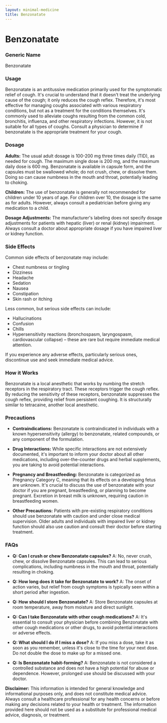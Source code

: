 ```yaml
---
layout: minimal-medicine
title: Benzonatate
---
```


# Benzonatate
### Generic Name
Benzonatate

### Usage
Benzonatate is an antitussive medication primarily used for the symptomatic relief of cough.  It's crucial to understand that it doesn't treat the underlying cause of the cough; it only reduces the cough reflex.  Therefore, it's most effective for managing coughs associated with various respiratory conditions, but not as a treatment for the conditions themselves.  It's commonly used to alleviate coughs resulting from the common cold, bronchitis, influenza, and other respiratory infections.  However, it is not suitable for all types of coughs.  Consult a physician to determine if benzonatate is the appropriate treatment for your cough.

### Dosage
**Adults:** The usual adult dosage is 100-200 mg three times daily (TID), as needed for cough. The maximum single dose is 200 mg, and the maximum daily dose is 600 mg.  Benzonatate is available in capsule form, and the capsules must be swallowed whole; do not crush, chew, or dissolve them.  Doing so can cause numbness in the mouth and throat, potentially leading to choking.

**Children:**  The use of benzonatate is generally not recommended for children under 10 years of age. For children over 10, the dosage is the same as for adults. However, always consult a pediatrician before giving any medication to a child.

**Dosage Adjustments:** The manufacturer's labeling does not specify dosage adjustments for patients with hepatic (liver) or renal (kidney) impairment.  Always consult a doctor about appropriate dosage if you have impaired liver or kidney function.


### Side Effects
Common side effects of benzonatate may include:

*   Chest numbness or tingling
*   Dizziness
*   Headache
*   Sedation
*   Nausea
*   Constipation
*   Skin rash or itching

Less common, but serious side effects can include:

*   Hallucinations
*   Confusion
*   Chills
*   Hypersensitivity reactions (bronchospasm, laryngospasm, cardiovascular collapse) – these are rare but require immediate medical attention.

If you experience any adverse effects, particularly serious ones, discontinue use and seek immediate medical advice.


### How it Works
Benzonatate is a local anesthetic that works by numbing the stretch receptors in the respiratory tract. These receptors trigger the cough reflex. By reducing the sensitivity of these receptors, benzonatate suppresses the cough reflex, providing relief from persistent coughing. It is structurally similar to tetracaine, another local anesthetic.


### Precautions
* **Contraindications:** Benzonatate is contraindicated in individuals with a known hypersensitivity (allergy) to benzonatate, related compounds, or any component of the formulation.

* **Drug Interactions:**  While specific interactions are not extensively documented, it's important to inform your doctor about all other medications, including over-the-counter drugs and herbal supplements, you are taking to avoid potential interactions.

* **Pregnancy and Breastfeeding:** Benzonatate is categorized as Pregnancy Category C, meaning that its effects on a developing fetus are unknown.  It's crucial to discuss the use of benzonatate with your doctor if you are pregnant, breastfeeding, or planning to become pregnant. Excretion in breast milk is unknown, requiring caution in breastfeeding women.


* **Other Precautions:**  Patients with pre-existing respiratory conditions should use benzonatate with caution and under close medical supervision.  Older adults and individuals with impaired liver or kidney function should also use caution and consult their doctor before starting treatment.


### FAQs

* **Q: Can I crush or chew Benzonatate capsules?**  A: No, never crush, chew, or dissolve Benzonatate capsules. This can lead to serious complications, including numbness in the mouth and throat, potentially resulting in choking.

* **Q: How long does it take for Benzonatate to work?** A: The onset of action varies, but relief from cough symptoms is typically seen within a short period after ingestion.

* **Q: How should I store Benzonatate?** A: Store Benzonatate capsules at room temperature, away from moisture and direct sunlight.

* **Q: Can I take Benzonatate with other cough medications?** A:  It's essential to consult your physician before combining Benzonatate with other cough medications or other drugs, to avoid potential interactions or adverse effects.

* **Q: What should I do if I miss a dose?** A: If you miss a dose, take it as soon as you remember, unless it's close to the time for your next dose.  Do not double the dose to make up for a missed one.  

* **Q: Is Benzonatate habit-forming?** A: Benzonatate is not considered a controlled substance and does not have a high potential for abuse or dependence.  However, prolonged use should be discussed with your doctor.


**Disclaimer:** This information is intended for general knowledge and informational purposes only, and does not constitute medical advice.  Always consult a healthcare professional for any health concerns or before making any decisions related to your health or treatment.  The information provided here should not be used as a substitute for professional medical advice, diagnosis, or treatment.
